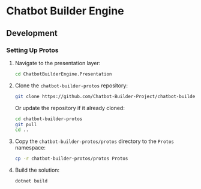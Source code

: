 ﻿# Chatbot Builder Engine

## Development

### Setting Up Protos

1. Navigate to the presentation layer:
    ```bash
    cd ChatbotBuilderEngine.Presentation
    ```

2. Clone the `chatbot-builder-protos` repository:
   ```bash
   git clone https://github.com/Chatbot-Builder-Project/chatbot-builder-protos.git
   ```
   Or update the repository if it already cloned:
   ```bash
   cd chatbot-builder-protos
   git pull
   cd ..
   ```

3. Copy the `chatbot-builder-protos/protos` directory to the `Protos` namespace:
   ```bash
   cp -r chatbot-builder-protos/protos Protos
   ```
   
4. Build the solution:
   ```bash
   dotnet build
   ```